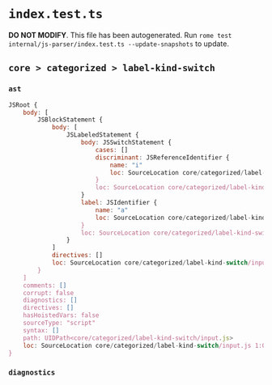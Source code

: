 # `index.test.ts`

**DO NOT MODIFY**. This file has been autogenerated. Run `rome test internal/js-parser/index.test.ts --update-snapshots` to update.

## `core > categorized > label-kind-switch`

### `ast`

```javascript
JSRoot {
	body: [
		JSBlockStatement {
			body: [
				JSLabeledStatement {
					body: JSSwitchStatement {
						cases: []
						discriminant: JSReferenceIdentifier {
							name: "i"
							loc: SourceLocation core/categorized/label-kind-switch/input.js 2:13-2:14 (i)
						}
						loc: SourceLocation core/categorized/label-kind-switch/input.js 2:5-2:18
					}
					label: JSIdentifier {
						name: "a"
						loc: SourceLocation core/categorized/label-kind-switch/input.js 2:2-2:3 (a)
					}
					loc: SourceLocation core/categorized/label-kind-switch/input.js 2:2-2:18
				}
			]
			directives: []
			loc: SourceLocation core/categorized/label-kind-switch/input.js 1:0-3:1
		}
	]
	comments: []
	corrupt: false
	diagnostics: []
	directives: []
	hasHoistedVars: false
	sourceType: "script"
	syntax: []
	path: UIDPath<core/categorized/label-kind-switch/input.js>
	loc: SourceLocation core/categorized/label-kind-switch/input.js 1:0-4:0
}
```

### `diagnostics`

```

```
